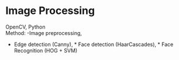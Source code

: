 # Image Processing
OpenCV, Python  
Method: 
-Image preprocessing, 
* Edge detection (Canny), * Face detection (HaarCascades), * Face Recognition (HOG + SVM)
